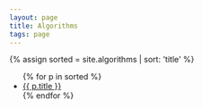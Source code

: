 ```yaml
---
layout: page
title: Algorithms
tags: page
---
```


{% assign sorted = site.algorithms | sort: 'title' %}
<ul>
    {% for p in sorted  %}
        <li>
            <a href="{{ p.url }}">{{ p.title }}</a>
        </li>
    {% endfor %}
</ul>

<!-- <ul>
{% for note in site.documents %}
{% if note.tags contains "algorithms" %}
<li>
    <a href="{{ note.url }}">{{ note.title  }}</a>
</li>
{% endif %}
{% endfor %}
</ul> -->